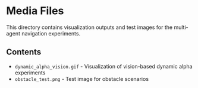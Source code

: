 # Media Files

This directory contains visualization outputs and test images for the multi-agent navigation experiments.

## Contents

- `dynamic_alpha_vision.gif` - Visualization of vision-based dynamic alpha experiments
- `obstacle_test.png` - Test image for obstacle scenarios 